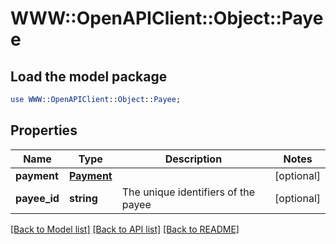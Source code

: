 # WWW::OpenAPIClient::Object::Payee

## Load the model package
```perl
use WWW::OpenAPIClient::Object::Payee;
```

## Properties
Name | Type | Description | Notes
------------ | ------------- | ------------- | -------------
**payment** | [**Payment**](Payment.md) |  | [optional] 
**payee_id** | **string** | The unique identifiers of the payee | [optional] 

[[Back to Model list]](../README.md#documentation-for-models) [[Back to API list]](../README.md#documentation-for-api-endpoints) [[Back to README]](../README.md)



